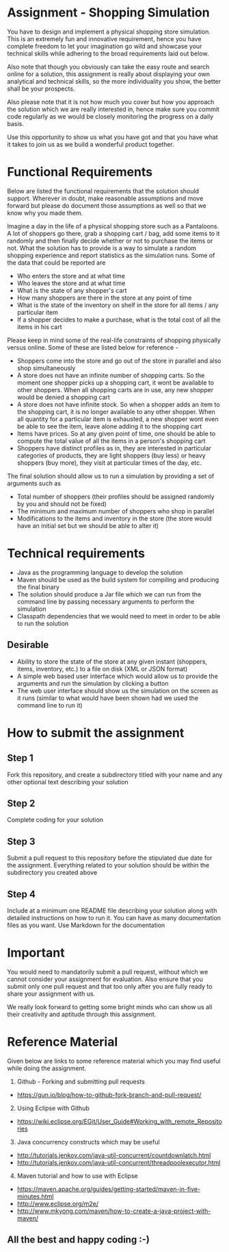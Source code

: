 # Assignment - Shopping Simulation

You have to design and implement a physical shopping store simulation. This is an extremely fun and innovative requirement, hence you have complete freedom to let your imagination go wild and showcase your technical skills while adhering to the broad requirements laid out below.

Also note that though you obviously can take the easy route and search online for a solution, this assignment is really about displaying your own analytical and technical skills, so the more individuality you show, the better shall be your prospects.

Also please note that it is not how much you cover but how you approach the solution which we are really interested in, hence make sure you commit code regularly as we would be closely monitoring the progress on a daily basis.

Use this opportunity to show us what you have got and that you have what it takes to join us as we build a wonderful product together.

# Functional Requirements
Below are listed the functional requirements that the solution should support. Wherever in doubt, make reasonable assumptions and move forward but please do document those assumptions as well so that we know why you made them.

Imagine a day in the life of a physical shopping store such as a Pantaloons. A lot of shoppers go there, grab a shopping cart / bag, add some items to it randomly and then finally decide whether or not to purchase the items or not. What the solution has to provide is a way to simulate a random shopping experience and report statistics as the simulation runs. Some of the data that could be reported are
- Who enters the store and at what time
- Who leaves the store and at what time
- What is the state of any shopper's cart
- How many shoppers are there in the store at any point of time
- What is the state of the inventory on shelf in the store for all items / any particular item
- If a shopper decides to make a purchase, what is the total cost of all the items in his cart

Please keep in mind some of the real-life constraints of shopping physically versus online. Some of these are listed below for reference -

- Shoppers come into the store and go out of the store in parallel and also shop simultaneously
- A store does not have an infinite number of shopping carts. So the moment one shopper picks up a shopping cart, it wont be available to other shoppers. When all shopping carts are in use, any new shopper would be denied a shopping cart
- A store does not have infinite stock. So when a shopper adds an item to the shopping cart, it is no longer available to any other shopper. When all quantity for a particular item is exhausted, a new shopper wont even be able to see the item, leave alone adding it to the shopping cart
- Items have prices. So at any given point of time, one should be able to compute the total value of all the items in a person's shopping cart
- Shoppers have distinct profiles as in, they are interested in particular categories of products, they are light shoppers (buy less) or heavy shoppers (buy more), they visit at particular times of the day, etc. 

The final solution should allow us to run a simulation by providing a set of arguments such as
- Total number of shoppers (their profiles should be assigned randomly by you and should not be fixed)
- The minimum and maximum number of shoppers who shop in parallel
- Modifications to the items and inventory in the store (the store would have an initial set but we should be able to alter it) 

# Technical requirements
- Java as the programming language to develop the solution
- Maven should be used as the build system for compiling and producing the final binary
- The solution should produce a Jar file which we can run from the command line by passing necessary arguments to perform the simulation
- Classpath dependencies that we would need to meet in order to be able to run the solution

## Desirable
- Ability to store the state of the store at any given instant (shoppers, items, inventory, etc.) to a file on disk (XML or JSON format)
- A simple web based user interface which would allow us to provide the arguments and run the simulation by clicking a button
- The web user interface should show us the simulation on the screen as it runs (similar to what would have been shown had we used the command line to run it)
 
# How to submit the assignment
## Step 1
Fork this repository, and create a subdirectory titled with your name and any other optional text describing your solution
## Step 2
Complete coding for your solution
## Step 3
Submit a pull request to this repository before the stipulated due date for the assignment. Everything related to your solution should be within the subdirectory you created above
## Step 4
Include at a minimum one README file describing your solution along with detailed instructions on how to run it. You can have as many documentation files as you want. Use Markdown for the documentation

# Important
You would need to mandatorily submit a pull request, without which we cannot consider your assignment for evaluation. Also ensure that you submit only one pull request and that too only after you are fully ready to share your assignment with us.

We really look forward to getting some bright minds who can show us all their creativity and aptitude through this assignment.

# Reference Material
Given below are links to some reference material which you may find useful while doing the assignment.

1. Github - Forking and submitting pull requests
 - https://gun.io/blog/how-to-github-fork-branch-and-pull-request/

2. Using Eclipse with Github
 - https://wiki.eclipse.org/EGit/User_Guide#Working_with_remote_Repositories

3. Java concurrency constructs which may be useful
 - http://tutorials.jenkov.com/java-util-concurrent/countdownlatch.html
 - http://tutorials.jenkov.com/java-util-concurrent/threadpoolexecutor.html

4. Maven tutorial and how to use with Eclipse
 - https://maven.apache.org/guides/getting-started/maven-in-five-minutes.html
 - http://www.eclipse.org/m2e/
 - http://www.mkyong.com/maven/how-to-create-a-java-project-with-maven/

## All the best and happy coding :-)
